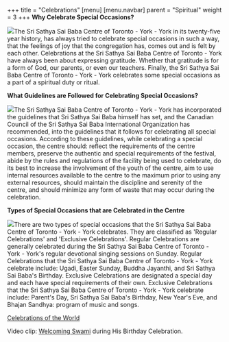 +++
title = "Celebrations"
[menu]
	[menu.navbar]
		parent = "Spiritual"
		weight = 3
+++
**Why Celebrate Special Occasions?**

<img src="/img/spiritual/celebrations/pic1.jpg" class="align-right">The Sri Sathya Sai Baba Centre of Toronto - York - York in its twenty-five year history, has always tried to celebrate special occasions in such a way, that the feelings of joy that the congregation has, comes out and is felt by each other. Celebrations at the Sri Sathya Sai Baba Centre of Toronto - York have always been about expressing gratitude. Whether that gratitude is for a form of God, our parents, or even our teachers. Finally, the Sri Sathya Sai Baba Centre of Toronto - York - York celebrates some special occasions as a part of a spiritual duty or ritual.

**What Guidelines are Followed for Celebrating Special Occasions?**

<img src="/img/spiritual/celebrations/pic2.jpg" class="align-left">The Sri Sathya Sai Baba Centre of Toronto - York - York has incorporated the guidelines that Sri Sathya Sai Baba himself has set, and the Canadian Council of the Sri Sathya Sai Baba International Organization has recommended, into the guidelines that it follows for celebrating all special occasions. According to these guidelines, while celebrating a special occasion, the centre should: reflect the requirements of the centre members, preserve the authentic and special requirements of the festival, abide by the rules and regulations of the facility being used to celebrate, do its best to increase the involvement of the youth of the centre, aim to use internal resources available to the centre to the maximum prior to using any external resources, should maintain the discipline and serenity of the centre, and should minimize any form of waste that may occur during the celebration.

**Types of Special Occasions that are Celebrated in the Centre**

<img src="/img/spiritual/celebrations/pic3.jpg" class="align-right">There are two types of special occasions that the Sri Sathya Sai Baba Centre of Toronto - York - York celebrates. They are classified as 'Regular Celebrations' and 'Exclusive Celebrations'. Regular Celebrations are generally celebrated during the Sri Sathya Sai Baba Centre of Toronto - York - York's regular devotional singing sessions on Sunday. Regular Celebrations that the Sri Sathya Sai Baba Centre of Toronto - York - York celebrate include: Ugadi, Easter Sunday, Buddha Jayanthi, and Sri Sathya Sai Baba's Birthday. Exclusive Celebrations are designated a special day and each have special requirements of their own. Exclusive Celebrations that the Sri Sathya Sai Baba Centre of Toronto - York - York celebrate include: Parent's Day, Sri Sathya Sai Baba's Birthday, New Year's Eve, and Bhajan Sandhya: program of music and songs.

[Celebrations of the World](#)

Video clip: [Welcoming Swami](#) during His Birthday Celebration.
